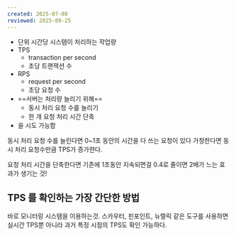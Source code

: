 ```yaml
---
created: 2025-07-08
reviewed: 2025-09-25
---
```

- 단위 시간당 시스템이 처리하는 작업량
- TPS
	- transaction per second
	- 초당 트랜잭션 수
- RPS
	- request per second
	- 초당 요청 수
- ==서버는 처리량 늘리기 위해==
	- 동시 처리 요청 수를 늘리기
	- 한 개 요청 처리 시간 단축
- 을 시도 가능함

동시 처리 요청 수를 늘린다면 0~1초 동안의 시간을 다 쓰는 요청이 있다 가정한다면 동시 처리 요청수만큼 TPS가 증가한다.

요청 처리 시간을 단축한다면 기존에 1초동안 지속되면걸 0.4로 줄이면 2배가 느는 효과가 생기는 것!

## TPS 를 확인하는 가장 간단한 방법
바로 모니터링 시스템을 이용하는것. 스카우터, 핀포인트, 뉴렐릭 같은 도구를 사용하면 실시간 TPS뿐 아니라 과거 특정 시점의 TPS도 확인 가능하다.